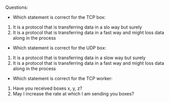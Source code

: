 Questions:

- Which statement is correct for the TCP box:
1. It is a protocol that is transferring data in a slo way but surely
2. It is a protocol that is transferring data in a fast way and might loss data along in the process

- Which statement is correct for the UDP box:
1. It is a protocol that is transferring data in a slow way but surely
2. It is a protocol that is transferring data in a fast way and might loss data along in the process

- Which statement is correct for the TCP worker:
1. Have you received boxes x, y, z?
2. May I increase the rate at which I am sending you boxes?
